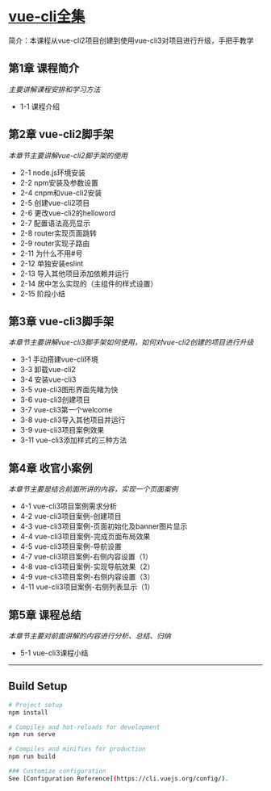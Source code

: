 # [vue-cli全集](https://www.imooc.com/learn/1173)
简介：本课程从vue-cli2项目创建到使用vue-cli3对项目进行升级，手把手教学

## 第1章 课程简介
*主要讲解课程安排和学习方法*
- 1-1 课程介绍

## 第2章 vue-cli2脚手架
*本章节主要讲解vue-cli2脚手架的使用*
- 2-1 node.js环境安装
- 2-2 npm安装及参数设置
- 2-4 cnpm和vue-cli2安装
- 2-5 创建vue-cli2项目
- 2-6 更改vue-cli2的helloword
- 2-7 配置语法高亮显示
- 2-8 router实现页面跳转
- 2-9 router实现子路由
- 2-11 为什么不用#号
- 2-12 单独安装eslint
- 2-13 导入其他项目添加依赖并运行
- 2-14 居中怎么实现的（主组件的样式设置）
- 2-15 阶段小结

## 第3章 vue-cli3脚手架
*本章节主要讲解vue-cli3脚手架如何使用，如何对vue-cli2创建的项目进行升级*
- 3-1 手动搭建vue-cli环境
- 3-3 卸载vue-cli2
- 3-4 安装vue-cli3
- 3-5 vue-cli3图形界面先睹为快
- 3-6 vue-cli3创建项目
- 3-7 vue-cli3第一个welcome
- 3-8 vue-cli3导入其他项目并运行
- 3-9 vue-cli3项目案例效果
- 3-11 vue-cli3添加样式的三种方法

## 第4章 收官小案例
*本章节主要是结合前面所讲的内容，实现一个页面案例*
- 4-1 vue-cli3项目案例需求分析
- 4-2 vue-cli3项目案例-创建项目
- 4-3 vue-cli3项目案例-页面初始化及banner图片显示
- 4-4 vue-cli3项目案例-完成页面布局效果
- 4-5 vue-cli3项目案例-导航设置
- 4-7 vue-cli3项目案例-右侧内容设置（1）
- 4-8 vue-cli3项目案例-实现导航效果（2）
- 4-9 vue-cli3项目案例-右侧内容设置（3）
- 4-11 vue-cli3项目案例-右侧列表显示（1）

## 第5章 课程总结
*本章节主要对前面讲解的内容进行分析、总结、归纳*
- 5-1 vue-cli3课程小结
---
## Build Setup
``` bash
# Project setup
npm install

# Compiles and hot-reloads for development
npm run serve

# Compiles and minifies for production
npm run build

### Customize configuration
See [Configuration Reference](https://cli.vuejs.org/config/).

